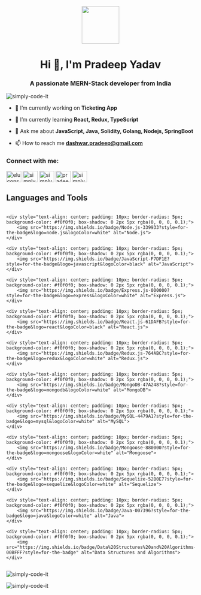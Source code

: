 <div id="header" align="center">
  <img src="https://media.giphy.com/media/M9gbBd9nbDrOTu1Mqx/giphy.gif" width="100"/>
</div>

<h1 align="center">Hi 👋, I'm Pradeep Yadav</h1>
<h3 align="center">A passionate MERN-Stack developer from India</h3>

<p align="left"> <img src="https://komarev.com/ghpvc/?username=simply-code-it&label=Profile%20views&color=0e75b6&style=flat" alt="simply-code-it" /> </p>

- 🔭 I’m currently working on **Ticketing App**

- 🌱 I’m currently learning **React, Redux, TypeScript**

- 💬 Ask me about **JavaScript, Java, Solidity, Golang, Nodejs, SpringBoot**

- 📫 How to reach me **dashwar.pradeep@gmail.com**


<h3 align="left">Connect with me:</h3>
<p align="left">
<a href="https://codepen.io/eluconsmider" target="blank"><img align="center" src="https://raw.githubusercontent.com/rahuldkjain/github-profile-readme-generator/master/src/images/icons/Social/codepen.svg" alt="eluconsmider" height="30" width="40" /></a>
<a href="https://linkedin.com/in/simplycodeit" target="blank"><img align="center" src="https://raw.githubusercontent.com/rahuldkjain/github-profile-readme-generator/master/src/images/icons/Social/linked-in-alt.svg" alt="simplycodeit" height="30" width="40" /></a>
<a href="https://codesandbox.com/simply-code-it" target="blank"><img align="center" src="https://raw.githubusercontent.com/rahuldkjain/github-profile-readme-generator/master/src/images/icons/Social/codesandbox.svg" alt="simply-code-it" height="30" width="40" /></a>
<a href="https://www.behance.net/pradeepyadav168" target="blank"><img align="center" src="https://raw.githubusercontent.com/rahuldkjain/github-profile-readme-generator/master/src/images/icons/Social/behance.svg" alt="pradeepyadav168" height="30" width="40" /></a>
<a href="https://www.leetcode.com/simplycodeit" target="blank"><img align="center" src="https://raw.githubusercontent.com/rahuldkjain/github-profile-readme-generator/master/src/images/icons/Social/leet-code.svg" alt="simplycodeit" height="30" width="40" /></a>
</p>

<h2>Languages and Tools</h2>

<div style="display: flex; flex-wrap: wrap; gap: 10px; justify-content: center;">

    <div style="text-align: center; padding: 10px; border-radius: 5px; background-color: #f0f0f0; box-shadow: 0 2px 5px rgba(0, 0, 0, 0.1);">
        <img src="https://img.shields.io/badge/Node.js-339933?style=for-the-badge&logo=node.js&logoColor=white" alt="Node.js">
    </div>

    <div style="text-align: center; padding: 10px; border-radius: 5px; background-color: #f0f0f0; box-shadow: 0 2px 5px rgba(0, 0, 0, 0.1);">
        <img src="https://img.shields.io/badge/JavaScript-F7DF1E?style=for-the-badge&logo=javascript&logoColor=black" alt="JavaScript">
    </div>

    <div style="text-align: center; padding: 10px; border-radius: 5px; background-color: #f0f0f0; box-shadow: 0 2px 5px rgba(0, 0, 0, 0.1);">
        <img src="https://img.shields.io/badge/Express.js-000000?style=for-the-badge&logo=express&logoColor=white" alt="Express.js">
    </div>

    <div style="text-align: center; padding: 10px; border-radius: 5px; background-color: #f0f0f0; box-shadow: 0 2px 5px rgba(0, 0, 0, 0.1);">
        <img src="https://img.shields.io/badge/React.js-61DAFB?style=for-the-badge&logo=react&logoColor=black" alt="React.js">
    </div>

    <div style="text-align: center; padding: 10px; border-radius: 5px; background-color: #f0f0f0; box-shadow: 0 2px 5px rgba(0, 0, 0, 0.1);">
        <img src="https://img.shields.io/badge/Redux.js-764ABC?style=for-the-badge&logo=redux&logoColor=white" alt="Redux.js">
    </div>

    <div style="text-align: center; padding: 10px; border-radius: 5px; background-color: #f0f0f0; box-shadow: 0 2px 5px rgba(0, 0, 0, 0.1);">
        <img src="https://img.shields.io/badge/MongoDB-47A248?style=for-the-badge&logo=mongodb&logoColor=white" alt="MongoDB">
    </div>

    <div style="text-align: center; padding: 10px; border-radius: 5px; background-color: #f0f0f0; box-shadow: 0 2px 5px rgba(0, 0, 0, 0.1);">
        <img src="https://img.shields.io/badge/MySQL-4479A1?style=for-the-badge&logo=mysql&logoColor=white" alt="MySQL">
    </div>

    <div style="text-align: center; padding: 10px; border-radius: 5px; background-color: #f0f0f0; box-shadow: 0 2px 5px rgba(0, 0, 0, 0.1);">
        <img src="https://img.shields.io/badge/Mongoose-880000?style=for-the-badge&logo=mongoose&logoColor=white" alt="Mongoose">
    </div>

    <div style="text-align: center; padding: 10px; border-radius: 5px; background-color: #f0f0f0; box-shadow: 0 2px 5px rgba(0, 0, 0, 0.1);">
        <img src="https://img.shields.io/badge/Sequelize-52B0E7?style=for-the-badge&logo=sequelize&logoColor=white" alt="Sequelize">
    </div>

    <div style="text-align: center; padding: 10px; border-radius: 5px; background-color: #f0f0f0; box-shadow: 0 2px 5px rgba(0, 0, 0, 0.1);">
        <img src="https://img.shields.io/badge/Java-007396?style=for-the-badge&logo=java&logoColor=white" alt="Java">
    </div>

    <div style="text-align: center; padding: 10px; border-radius: 5px; background-color: #f0f0f0; box-shadow: 0 2px 5px rgba(0, 0, 0, 0.1);">
        <img src="https://img.shields.io/badge/Data%20Structures%20and%20Algorithms-00BFFF?style=for-the-badge" alt="Data Structures and Algorithms">
    </div>
</div>


<p><img align="center" src="https://github-readme-stats.vercel.app/api/top-langs?username=simply-code-it&show_icons=true&locale=en&layout=compact" alt="simply-code-it" /></p>

<p><img align="center" src="https://github-readme-streak-stats.herokuapp.com/?user=simply-code-it&" alt="simply-code-it" /></p>

